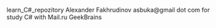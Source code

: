 learn_C#_repozitory
Alexander Fakhrudinov
asbuka@gmail dot com
for study C# with Mail.ru GeekBrains


